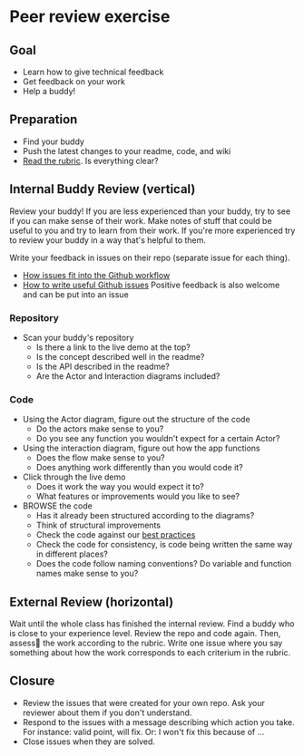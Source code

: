# Peer review exercise

## Goal
- Learn how to give technical feedback
- Get feedback on your work
- Help a buddy!

## Preparation
- Find your buddy
- Push the latest changes to your readme, code, and wiki
- [Read the rubric](https://docs.google.com/spreadsheets/d/e/2PACX-1vTC69BUOGNQj_bLQE9LiprKGYChzb4LOoROoUiLUP8DReOcFLqS5k90Wu1LK9L5r1IVq7BDA1qISp5u/pubhtml). Is everything clear?

## Internal Buddy Review (vertical)
Review your buddy! If you are less experienced than your buddy, try to see if you can make sense of their work. Make notes of stuff that could be useful to you and try to learn from their work.
If you're more experienced try to review your buddy in a way that's helpful to them.

Write your feedback in issues on their repo (separate issue for each thing). 
- [How issues fit into the Github workflow](https://guides.github.com/features/issues/)
- [How to write useful Github issues](https://upthemes.com/blog/2014/02/writing-useful-github-issues/)
Positive feedback is also welcome and can be put into an issue

### Repository
- Scan your buddy's repository
    + Is there a link to the live demo at the top?
    + Is the concept described well in the readme?
    + Is the API described in the readme?
    + Are the Actor and Interaction diagrams included?

### Code
- Using the Actor diagram, figure out the structure of the code
    + Do the actors make sense to you?
    + Do you see any function you wouldn't expect for a certain Actor?
- Using the interaction diagram, figure out how the app functions
    + Does the flow make sense to you?
    + Does anything work differently than you would code it?
- Click through the live demo
    + Does it work the way you would expect it to?
    + What features or improvements would you like to see?
- BROWSE the code
    + Has it already been structured according to the diagrams?
    + Think of structural improvements
    + Check the code against our [best practices](https://github.com/cmda-minor-web/best-practices/blob/master/javascript.md)
    + Check the code for consistency, is code being written the same way in different places?
    + Does the code follow naming conventions? Do variable and function names make sense to you?

## External Review (horizontal)
Wait until the whole class has finished the internal review.
Find a buddy who is close to your experience level. Review the repo and code again. 
Then, assess🍑 the work according to the rubric. Write one issue where you say something about how the work corresponds to each criterium in the rubric.

## Closure
- Review the issues that were created for your own repo. Ask your reviewer about them if you don't understand.
- Respond to the issues with a message describing which action you take. For instance: valid point, will fix. Or: I won't fix this because of ...
- Close issues when they are solved.
